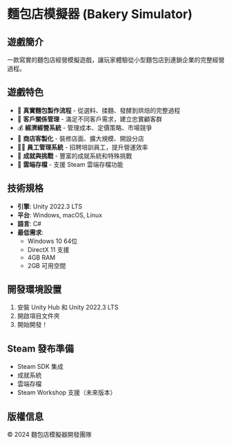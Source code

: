 # 麵包店模擬器 (Bakery Simulator)

## 遊戲簡介
一款寫實的麵包店經營模擬遊戲，讓玩家體驗從小型麵包店到連鎖企業的完整經營過程。

## 遊戲特色
- 🍞 **真實麵包製作流程** - 從選料、揉麵、發酵到烘焙的完整過程
- 👥 **客戶關係管理** - 滿足不同客戶需求，建立忠實顧客群
- 💰 **經濟經營系統** - 管理成本、定價策略、市場競爭
- 🏪 **商店客製化** - 裝修店面、擴大規模、開設分店
- 👨‍🍳 **員工管理系統** - 招聘培訓員工，提升營運效率
- 🎯 **成就與挑戰** - 豐富的成就系統和特殊挑戰
- 💾 **雲端存檔** - 支援 Steam 雲端存檔功能

## 技術規格
- **引擎**: Unity 2022.3 LTS
- **平台**: Windows, macOS, Linux
- **語言**: C#
- **最低需求**: 
  - Windows 10 64位
  - DirectX 11 支援
  - 4GB RAM
  - 2GB 可用空間

## 開發環境設置
1. 安裝 Unity Hub 和 Unity 2022.3 LTS
2. 開啟項目文件夾
3. 開始開發！

## Steam 發布準備
- Steam SDK 集成
- 成就系統
- 雲端存檔
- Steam Workshop 支援（未來版本）

## 版權信息
© 2024 麵包店模擬器開發團隊 
